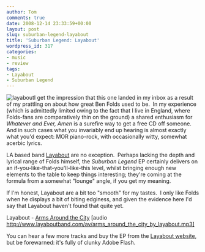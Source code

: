 ```yaml
---
author: Tom
comments: true
date: 2008-12-14 23:33:59+00:00
layout: post
slug: suburban-legend-layabout
title: 'Suburban Legend: Layabout'
wordpress_id: 317
categories:
- music
- review
tags: 
- Layabout
- Suburban Legend
---
```


![layabout](http://eatenbymonsters.files.wordpress.com/2008/12/layabout.jpg?w=228)I get the impression that this one landed in my inbox as a result of my prattling on about how great Ben Folds used to be.  In my experience (which is admittedly limited owing to the fact that I live in England, where Folds-fans are comparatively thin on the ground) a shared enthusiasm for _Whatever and Ever, Amen_ is a surefire way to get a free CD off someone.  And in such cases what you invariably end up hearing is almost exactly what you'd expect: MOR piano-rock, with occasionally witty, somewhat acerbic lyrics.

LA based band [Layabout](http://www.myspace.com/layabout) are no exception.  Perhaps lacking the depth and lyrical range of Folds himself, the _Suburban Legend_ EP certainly delivers on an if-you-like-that-you'll-like-this level, whilst bringing enough new elements to the table to keep things interesting; they're coming at the formula from a somewhat "lounge" angle, if you get my meaning.

If I'm honest, Layabout are a bit too "smooth" for my tastes.  I only like Folds when he displays a bit of biting edginess, and given the evidence here I'd say that Layabout haven't found that quite yet.

Layabout - [Arms Around the City](http://www.layaboutband.com/av/arms_around_the_city_by_layabout.mp3) [audio http://www.layaboutband.com/av/arms_around_the_city_by_layabout.mp3]

You can hear a few more tracks and buy the EP from the [Layabout website](http://www.layaboutband.com/), but be forewarned: it's fully of clunky Adobe Flash.
